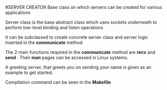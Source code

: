 #SERVER CREATOR
Base class on which servers can be created for various applications

Server class is the base abstract class which uses sockets underneath
to perform low-level binding and listen operations

It can be subclassed to create concrete server class and server logic 
inserted in the **communicate** method

The 2 main functions required in the **communicate** method  are 
**recv** and **send** . Their **man** pages can be accessed in Linux 
systems.

A greeting server, that greets you on sending your name is given as 
an example to get started.

Compilation command can be seen in the **Makefile** 
